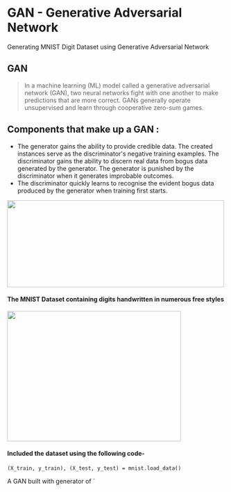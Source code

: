 # GAN - Generative Adversarial Network
Generating MNIST Digit Dataset using Generative Adversarial Network

## GAN
> In a machine learning (ML) model called a generative adversarial network (GAN), two neural networks fight with one another to make predictions that are more correct. GANs generally operate unsupervised and learn through cooperative zero-sum games.

## Components that make up a GAN :

- The generator gains the ability to provide credible data. The created instances serve as the discriminator's negative training examples.
The discriminator gains the ability to discern real data from bogus data generated by the generator. The generator is punished by the discriminator when it generates improbable outcomes.
- The discriminator quickly learns to recognise the evident bogus data produced by the generator when training first starts.

<img src="https://eugenie.ai/wp-content/uploads/2021/08/Screenshot-2021-08-10-at-5.32.25-PM.png" width="500" height="200"/>

#### The MNIST Dataset containing digits handwritten in numerous free styles

<img src="https://miro.medium.com/max/584/1*2lSjt9YKJn9sxK7DSeGDyw.jpeg" width="400" height="300"/>
  
#### Included the dataset using the following code-
` (X_train, y_train), (X_test, y_test) = mnist.load_data() `

A GAN built with generator of
` 
